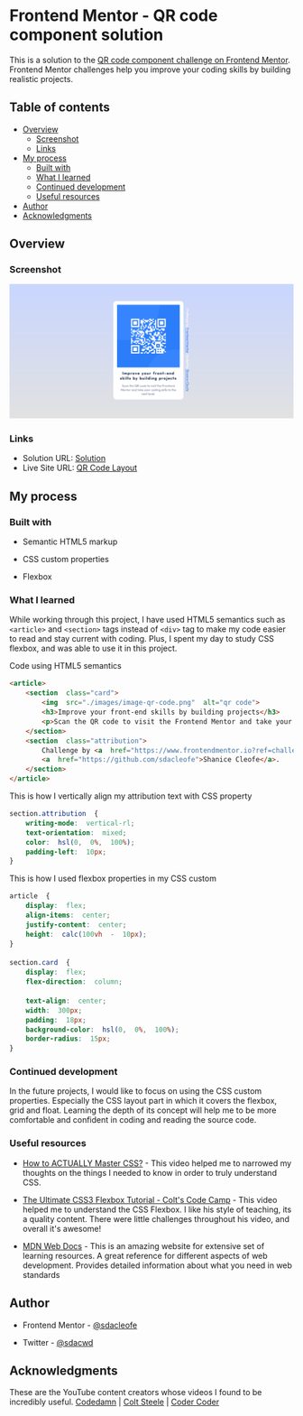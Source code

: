 
#  Frontend Mentor - QR code component solution

  

This is a solution to the [QR code component challenge on Frontend Mentor](https://www.frontendmentor.io/challenges/qr-code-component-iux_sIO_H). Frontend Mentor challenges help you improve your coding skills by building realistic projects.

  

##  Table of contents


-  [Overview](#overview)
	- [Screenshot](#screenshot)
	- [Links](#links)
-  [My process](#my-process)
	- [Built with](#built-with)
	- [What I learned](#what-i-learned)
	- [Continued development](#continued-development)
	- [Useful resources](#useful-resources)
-  [Author](#author)
-  [Acknowledgments](#acknowledgments)


##  Overview
###  Screenshot
![](./screenshot.png)

  

###  Links
- Solution URL: [Solution](https://github.com/sdacleofe/qr-code-frontend)
- Live Site URL: [QR Code Layout](https://sdacleofe.github.io/qr-code-frontend/)

  

##  My process

  

###  Built with

  

- Semantic HTML5 markup

- CSS custom properties

- Flexbox

  

###  What I learned

While working through this project, I have used HTML5 semantics such as `<article>` and `<section>` tags instead of `<div>` tag to make my code easier to read and stay current with coding. Plus, I spent my day to study CSS flexbox, and was able to use it in this project.

Code using HTML5 semantics
``` html
<article>
	<section  class="card">
		<img  src="./images/image-qr-code.png"  alt="qr code">
		<h3>Improve your front-end skills by building projects</h3>
		<p>Scan the QR code to visit the Frontend Mentor and take your coding skills to the next level.</p>
	</section>
	<section  class="attribution">
		Challenge by <a  href="https://www.frontendmentor.io?ref=challenge"  target="_blank">Frontend Mentor</a>. Coded by
		<a  href="https://github.com/sdacleofe">Shanice Cleofe</a>.
	</section>
</article>
```

This is how I vertically align my attribution text with CSS property
```css
section.attribution  {
	writing-mode:  vertical-rl;
	text-orientation:  mixed;
	color:  hsl(0,  0%,  100%);
	padding-left:  10px;
}

```
This is how I used flexbox properties in my CSS custom
```css
article  {
	display:  flex;
	align-items:  center;
	justify-content:  center;
	height:  calc(100vh  -  10px);
}

section.card  {
	display:  flex;
	flex-direction:  column;
	
	text-align:  center;
	width:  300px;
	padding:  18px;
	background-color:  hsl(0,  0%,  100%);
	border-radius:  15px;
}
```

###  Continued development
In the future projects, I would like to focus on using the CSS custom properties. Especially the CSS layout part in which it covers the flexbox, grid and float. Learning the depth of its concept will help me to be more comfortable and confident in coding and reading the source code.

###  Useful resources

 - [How to ACTUALLY Master CSS?](https://www.youtube.com/watch?v=6XGCCxiIUYc&t=306s) - This video helped me to narrowed my thoughts on the things I needed to know in order to truly understand CSS.

-  [The Ultimate CSS3 Flexbox Tutorial - Colt's Code Camp](https://www.youtube.com/watch?v=qZv-rNx0jEA) - This video helped me  to understand the CSS Flexbox. I like his style of teaching, its a quality content.  There were little challenges throughout his video, and overall it's awesome!

-  [MDN Web Docs](https://developer.mozilla.org/) - This is an amazing website for extensive set of learning resources. A great reference for different aspects of web development. Provides detailed information about what you need in web standards
  

##  Author

- Frontend Mentor - [@sdacleofe](https://www.frontendmentor.io/profile/sdacleofe)

- Twitter - [@sdacwd](https://twitter.com/sdacwd)
 
##  Acknowledgments
These are the YouTube content creators  whose videos I found to be incredibly useful. [Codedamn](https://www.youtube.com/c/codedamn) | [Colt Steele](https://www.youtube.com/c/codedamn) | [Coder Coder](https://www.youtube.com/c/TheCoderCoder) 